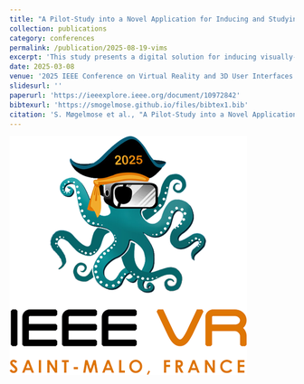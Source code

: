 ```yaml
---
title: "A Pilot-Study into a Novel Application for Inducing and Studying Visually-Induced Motion Sickness in a VR environment"
collection: publications
category: conferences
permalink: /publication/2025-08-19-vims
excerpt: 'This study presents a digital solution for inducing visually-induced motion sickness (VIMS) using a head-mounted display (HMD) in a virtual environment. By digitally replicating off vertical axis rotation by adopting the Epley Omniax Chair, we induce sensory conflicts between the visual and vestibular systems through rotational vection, alongside optokinetic stimulation inspired by the Optoki-netic Drum (OKD). A secondary goal of the application is to experiment with methods for mitigating cybersickness. Self-reported data via the visual induced motion sickness questionnare (VIMSSQ) and motion sickness severity scale (MSSS) from a randomised experiment on 30 participants (10 female, 20 male) show that the application reliably induces cybersickness and can apply mitigating methods. From these findings we can confidently conclude that the application can be used as a VIMS-inducing tool.1'
date: 2025-03-08
venue: '2025 IEEE Conference on Virtual Reality and 3D User Interfaces Abstracts and Workshops (VRW)'
slidesurl: ''
paperurl: 'https://ieeexplore.ieee.org/document/10972842'
bibtexurl: 'https://smogelmose.github.io/files/bibtex1.bib'
citation: 'S. Møgelmose et al., "A Pilot-Study into a Novel Application for Inducing and Studying Visually-Induced Motion Sickness in a VR environment," 2025 IEEE Conference on Virtual Reality and 3D User Interfaces Abstracts and Workshops (VRW), Saint Malo, France, 2025, pp. 830-835, doi: 10.1109/VRW66409.2025.00169'
---
```



![IEEE VR 2025](../files/IEEE-VR-2025.png)

 
